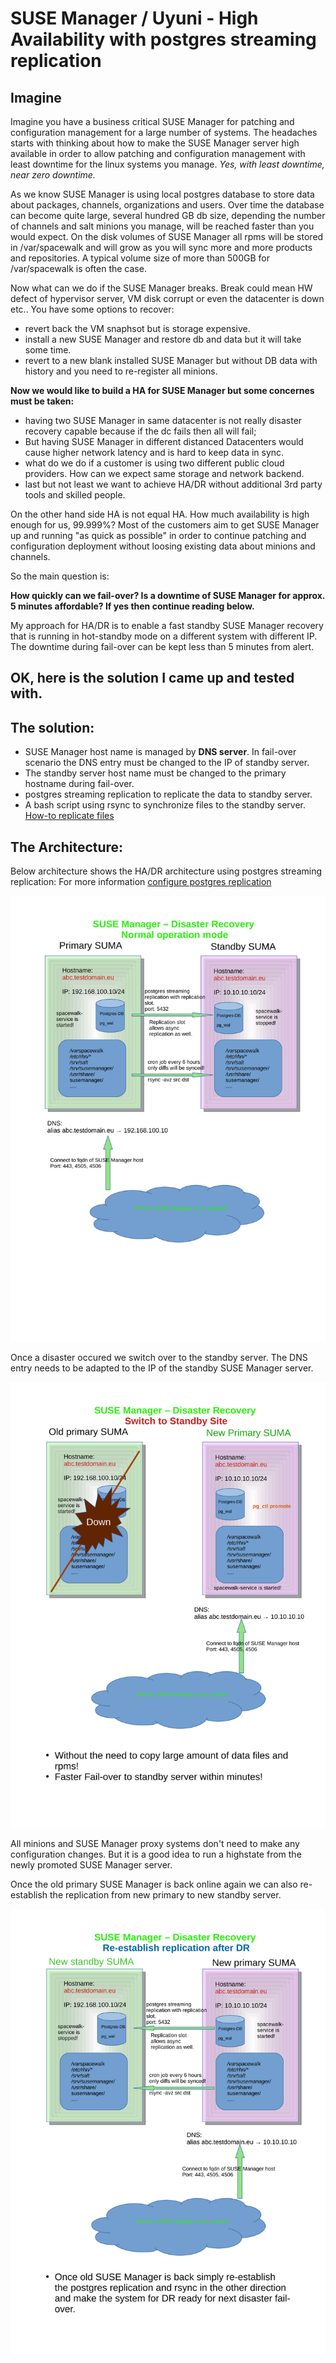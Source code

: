 # SUSE Manager / Uyuni - High Availability with postgres streaming replication 

## Imagine
Imagine you have a business critical SUSE Manager for patching and configuration management for a large number of systems.
The headaches starts with thinking about how to make the SUSE Manager server high available in order to allow patching and configuration management with least downtime for the linux systems you manage. *Yes, with least downtime, near zero downtime.*

As we know SUSE Manager is using local postgres database to store data about packages, channels, organizations and users. Over time the database can become quite large, several hundred GB db size, depending the number of channels and salt minions you manage, will be reached faster than you would expect.
On the disk volumes of SUSE Manager all rpms will be stored in /var/spacewalk and will grow as you will sync more and more products and repositories. A typical volume size of  more than 500GB for /var/spacewalk is often the case.

Now what can we do if the SUSE Manager breaks. Break could mean HW defect of hypervisor server, VM disk corrupt or even the datacenter is down etc..
You have some options to recover:
* revert back the VM snaphsot but is storage expensive.
* install a new SUSE Manager and restore db and data but it will take some time.
* revert to a new blank installed SUSE Manager but without DB data with history and you need to re-register all minions.

__Now we would like to build a HA for SUSE Manager but some concernes must be taken:__
* having two SUSE Manager in same datacenter is not really disaster recovery capable because if the dc fails then all will fail;
* But having SUSE Manager in different distanced Datacenters would cause higher network latency and is hard to keep data in sync.
* what do we do if a customer is using two different public cloud providers. How can we expect same storage and network backend.
* last but not least we want to achieve HA/DR without additional 3rd party tools and skilled people. 

On the other hand side HA is not equal HA. How much availability is high enough for us, 99.999%?
Most of the customers aim to get SUSE Manager up and running "as quick as possible" in order to continue patching and configuration deployment without loosing existing data about minions and channels.

So the main question is:

__How quickly can we fail-over? Is a downtime of SUSE Manager for approx. 5 minutes affordable? If yes then continue reading below.__

My approach for HA/DR is to enable a fast standby SUSE Manager recovery that is running in hot-standby mode on a different system with different IP. The downtime during fail-over can be kept less than 5 minutes from alert.

## OK, here is the solution I came up and tested with.

## The solution:
* SUSE Manager host name is managed by __DNS server__. In fail-over scenario the DNS entry must be changed to the IP of standby server.
* The standby server host name must be changed to the primary hostname during fail-over.
* postgres streaming replication to replicate the data to standby server.
* A bash script using rsync to synchronize files to the standby server. [How-to replicate files](files-replication.md)

## The Architecture:
Below architecture shows the HA/DR architecture using postgres streaming replication:
For more information [configure postgres replication](postgres-replication-howto.md)

<p align="center">
<img src="architecture-DR-SUMA.svg">
</p>

Once a disaster occured we switch over to the standby server.
The DNS entry needs to be adapted to the IP of the standby SUSE Manager server.
<p align="center">
<img src="architecture-DR-SUMA-switch.svg">
</p>

All minions and SUSE Manager proxy systems don't need to make any configuration changes. 
But it is a good idea to run a highstate from the newly promoted SUSE Manager server.

Once the old primary SUSE Manager is back online again we can also re-establish the replication from new primary to new standby server.
<p align="center">
<img src="architecture-DR-SUMA-re-establish-replication-after-dr.svg">
</p>

